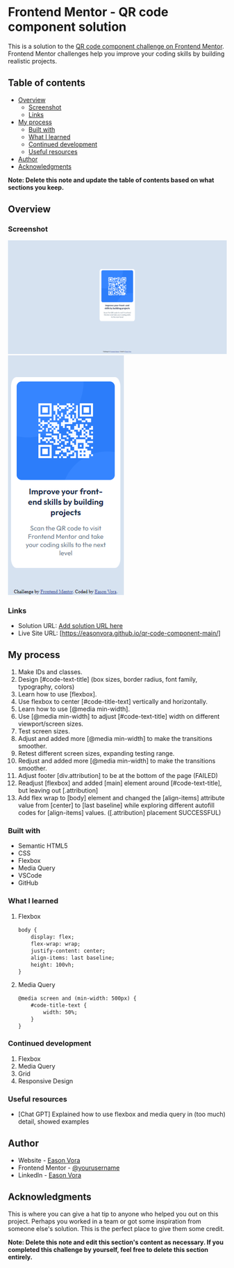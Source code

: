 # Frontend Mentor - QR code component solution

This is a solution to the [QR code component challenge on Frontend Mentor](https://www.frontendmentor.io/challenges/qr-code-component-iux_sIO_H). Frontend Mentor challenges help you improve your coding skills by building realistic projects. 

## Table of contents

- [Overview](#overview)
  - [Screenshot](#screenshot)
  - [Links](#links)
- [My process](#my-process)
  - [Built with](#built-with)
  - [What I learned](#what-i-learned)
  - [Continued development](#continued-development)
  - [Useful resources](#useful-resources)
- [Author](#author)
- [Acknowledgments](#acknowledgments)

**Note: Delete this note and update the table of contents based on what sections you keep.**

## Overview

### Screenshot

![Desktop](./images/solution-screenshot-desktop.png)
![Mobile](./images/solution-screenshot-mobile.png)

### Links

- Solution URL: [Add solution URL here](https://your-solution-url.com)
- Live Site URL: [https://easonvora.github.io/qr-code-component-main/]

## My process
1. Make IDs and classes.
2. Design [#code-text-title] (box sizes, border radius, font family, typography, colors)
3. Learn how to use [flexbox].
4. Use flexbox to center [#code-title-text] vertically and horizontally.
5. Learn how to use [@media min-width].
6. Use [@media min-width] to adjust [#code-text-title] width on different viewport/screen sizes.
7. Test screen sizes.
8. Adjust and added more [@media min-width] to make the transitions smoother.
9. Retest different screen sizes, expanding testing range.
10. Redjust and added more [@media min-width] to make the transitions smoother.
11. Adjust footer [div.attribution] to be at the bottom of the page (FAILED)
12. Readjust [flexbox] and added [main] element around [#code-text-title], but leaving out [.attribution]
13. Add flex wrap to [body] element and changed the [align-items] attribute value from [center] to [last baseline] while exploring different autofill codes for [align-items] values. ([.attribution] placement SUCCESSFUL)

### Built with

- Semantic HTML5
- CSS
- Flexbox
- Media Query
- VSCode
- GitHub

### What I learned

1. Flexbox
    ```
    body {
        display: flex;
        flex-wrap: wrap;
        justify-content: center;
        align-items: last baseline;
        height: 100vh;
    }
    ```
2. Media Query
    ```
    @media screen and (min-width: 500px) {
        #code-title-text {
            width: 50%;
        }
    }
    ```

### Continued development

1. Flexbox
2. Media Query
3. Grid
4. Responsive Design

### Useful resources

- [Chat GPT] Explained how to use flexbox and media query in (too much) detail, showed examples

## Author

- Website - [Eason Vora](https://www.your-site.com)
- Frontend Mentor - [@yourusername](https://www.frontendmentor.io/profile/yourusername)
- LinkedIn - [Eason Vora]()

## Acknowledgments

This is where you can give a hat tip to anyone who helped you out on this project. Perhaps you worked in a team or got some inspiration from someone else's solution. This is the perfect place to give them some credit.

**Note: Delete this note and edit this section's content as necessary. If you completed this challenge by yourself, feel free to delete this section entirely.**
